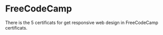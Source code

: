 # FreeCodeCamp
 There is the 5 certificats for get responsive web design in FreeCodeCamp certificats.
